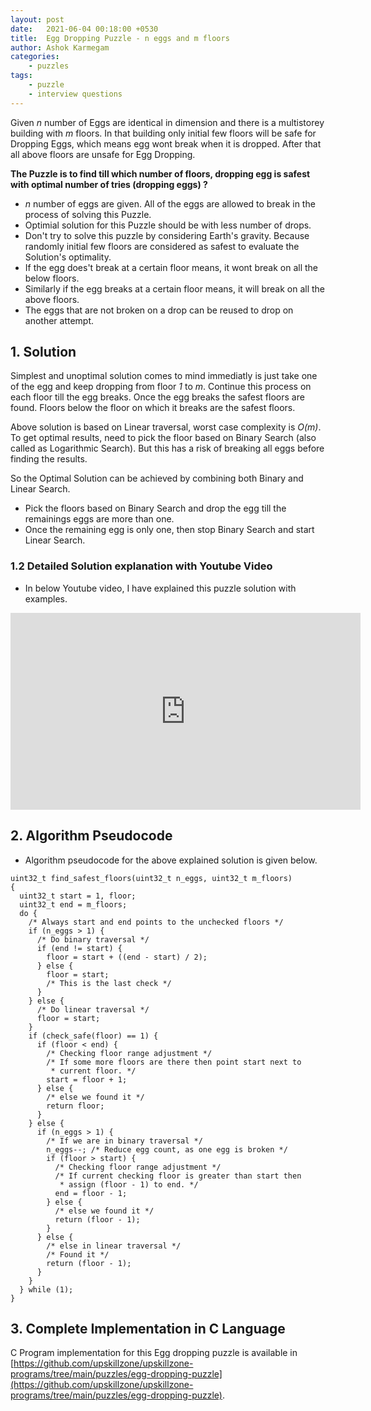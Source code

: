 ```yaml
---
layout: post
date:   2021-06-04 00:18:00 +0530
title:  Egg Dropping Puzzle - n eggs and m floors
author: Ashok Karmegam
categories:
    - puzzles
tags:
    - puzzle
    - interview questions
---
```


Given *n* number of Eggs are identical in dimension and there is a multistorey
building with *m* floors. In that building only initial few floors will be safe
for Dropping Eggs, which means egg wont break when it is dropped. After that
all above floors are unsafe for Egg Dropping.

**The Puzzle is to
find till which number of floors, dropping egg is safest with optimal number of 
tries (dropping eggs) ?**
- *n* number of eggs are given. All of the eggs are allowed to break in the
process of solving this Puzzle.
- Optimial solution for this Puzzle should be with less number of drops.
- Don't try to solve this puzzle by considering Earth's gravity. Because
randomly initial few floors are considered as safest to evaluate the Solution's
optimality.
- If the egg does't break at a certain floor means, it wont break on all the
below floors.
- Similarly if the egg breaks at a certain floor means, it will break on 
all the above floors.
- The eggs that are not broken on a drop can be reused to drop on another
attempt.

## 1. Solution
Simplest and unoptimal solution comes to mind immediatly is just take one of
the egg and keep dropping from floor *1* to *m*. Continue this process on
each floor till the egg breaks. Once the egg breaks the safest floors are found.
Floors below the floor on which it breaks are the safest floors.

Above solution is based on Linear traversal, worst case complexity is *O(m)*.
To get optimal results, need to pick the floor based on Binary Search (also
called as Logarithmic Search). But this has a risk of breaking all eggs
before finding the results.

So the Optimal Solution can be achieved by combining both Binary and Linear
Search.
- Pick the floors based on Binary Search and drop the egg till the remainings
eggs are more than one.
- Once the remaining egg is only one, then stop Binary Search and start Linear
Search.

### 1.2 Detailed Solution explanation with Youtube Video
- In below Youtube video, I have explained this puzzle solution with examples.

<iframe width="560" height="315" src="https://www.youtube.com/embed/Q9fwrjU0Aso" frameborder="0" allow="accelerometer; autoplay; clipboard-write; encrypted-media; gyroscope; picture-in-picture" allowfullscreen></iframe>

## 2. Algorithm Pseudocode
- Algorithm pseudocode for the above explained solution is given below.

```
uint32_t find_safest_floors(uint32_t n_eggs, uint32_t m_floors)
{
  uint32_t start = 1, floor;
  uint32_t end = m_floors;
  do {
    /* Always start and end points to the unchecked floors */
    if (n_eggs > 1) {
      /* Do binary traversal */
      if (end != start) {
        floor = start + ((end - start) / 2);
      } else {
        floor = start;
        /* This is the last check */
      }
    } else {
      /* Do linear traversal */
      floor = start;
    }
    if (check_safe(floor) == 1) {
      if (floor < end) {
        /* Checking floor range adjustment */
        /* If some more floors are there then point start next to
         * current floor. */
        start = floor + 1;
      } else {
        /* else we found it */
        return floor;
      }
    } else {
      if (n_eggs > 1) {
        /* If we are in binary traversal */
        n_eggs--; /* Reduce egg count, as one egg is broken */
        if (floor > start) {
          /* Checking floor range adjustment */
          /* If current checking floor is greater than start then
           * assign (floor - 1) to end. */
          end = floor - 1;
        } else {
          /* else we found it */
          return (floor - 1);
        }
      } else {
        /* else in linear traversal */
        /* Found it */
        return (floor - 1);
      }
    }
  } while (1);
}
```

## 3. Complete Implementation in C Language
C Program implementation for this Egg dropping puzzle is available in
[https://github.com/upskillzone/upskillzone-programs/tree/main/puzzles/egg-dropping-puzzle](https://github.com/upskillzone/upskillzone-programs/tree/main/puzzles/egg-dropping-puzzle).
